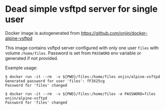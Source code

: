 # Dead simple vsftpd server for single user

Docker image is autogenerated from https://github.com/onjin/docker-alpine-vsftpd

This image contains vsftpd server configured with only one user `files` with
volume `/home/files`. Password is set from `PASSWORD` env variable or generated
if not provided.

Example usage:

    $ docker run -it --rm  -v ${PWD}/files:/home/files onjin/alpine-vsftpd
    Generated password for user 'files': fF3X25cg
    Password for 'files' changed

    $ docker run -it --rm  -v ${PWD}/files:/home/files -e PASSWORD=files onjin/alpine-vsftpd
    Password for 'files' changed
